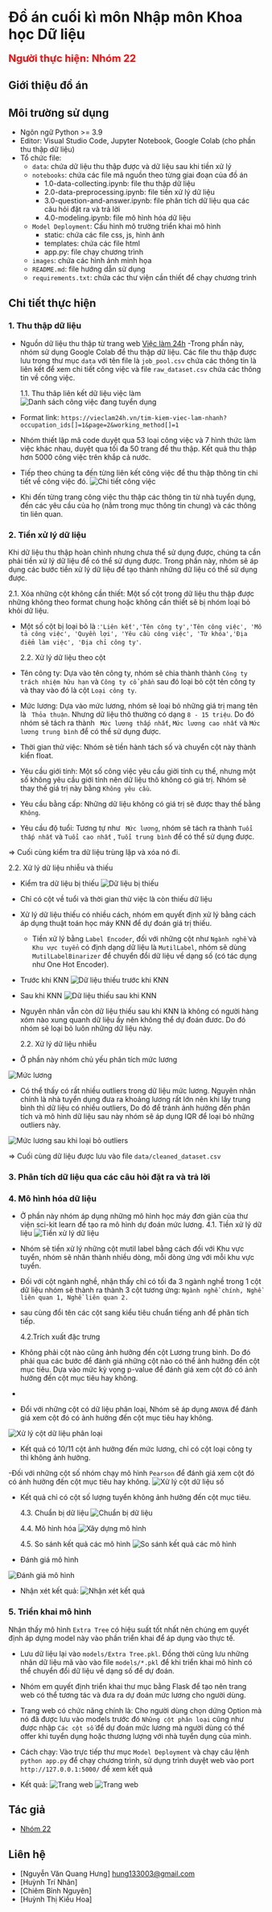 # **Đồ án cuối kì môn Nhập môn Khoa học Dữ liệu**

<div style="color: red; font-size: 20px; font-weight: bold;">Người thực hiện: Nhóm 22</div>

## Giới thiệu đồ án

## Môi trường sử dụng

- Ngôn ngữ Python >= 3.9
- Editor: Visual Studio Code, Jupyter Notebook, Google Colab (cho phần thu thập dữ liệu)
- Tổ chức file:
  - `data`: chứa dữ liệu thu thập được và dữ liệu sau khi tiền xử lý
  - `notebooks`: chứa các file mã nguồn theo từng giai đoạn của đồ án
    - 1.0-data-collecting.ipynb: file thu thập dữ liệu
    - 2.0-data-preprocessing.ipynb: file tiền xử lý dữ liệu
    - 3.0-question-and-answer.ipynb: file phân tích dữ liệu qua các câu hỏi đặt ra và trả lời
    - 4.0-modeling.ipynb: file mô hình hóa dữ liệu
  - `Model Deployment`: Cấu hình mô trường triển khai mô hình
    - static: chứa các file css, js, hình ảnh
    - templates: chứa các file html
    - app.py: file chạy chương trình
  - `images`: chứa các hình ảnh minh họa
  - `README.md`: file hướng dẫn sử dụng
  - `requirements.txt`: chứa các thư viện cần thiết để chạy chương trình

## Chi tiết thực hiện

### 1. Thu thập dữ liệu

- Nguồn dữ liệu thu thập từ trang web [Việc làm 24h](https://vieclam24h.vn/tim-kiem-viec-lam-nhanh)
  -Trong phần này, nhóm sử dụng Google Colab để thu thập dữ liệu. Các file thu thập được lưu trong thư mục `data` với tên file là `job_pool.csv` chứa các thông tin là liên kết để xem chi tiết công việc và file `raw_dataset.csv` chứa các thông tin về công việc.

  1.1. Thu thâp liên kết dữ liệu việc làm
  ![Danh sách công việc đang tuyển dụng](images/1.0-collect-link-job.png)

- Format link: `https://vieclam24h.vn/tim-kiem-viec-lam-nhanh?occupation_ids[]=1&page=2&working_method[]=1`
- Nhóm thiết lập mã code duyệt qua 53 loại công việc và 7 hình thức làm việc khác nhau, duyệt qua tối đa 50 trang để thu thập. Kết quả thu thập hơn 5000 công việc trên khắp cả nước.
- Tiếp theo chúng ta đến từng liên kết công việc để thu thập thông tin chi tiết về công việc đó.
  ![Chi tiết công việc](images/1.0-job-details.png)
- Khi đến từng trang công việc thu thập các thông tin từ nhà tuyển dụng, đến các yêu cầu của họ (nằm trong mục thông tin chung) và các thông tin liên quan.

### 2. Tiền xử lý dữ liệu

Khi dữ liệu thu thập hoàn chình nhưng chưa thể sử dụng được, chúng ta cần phải tiền xử lý dữ liệu để có thể sử dụng được. Trong phần này, nhóm sẽ áp dụng các bước tiền xử lý dữ liệu để tạo thành những dữ liệu có thể sử dụng được.

2.1. Xóa những cột không cần thiết: Một số cột trong dữ liệu thu thập được những không theo format chung hoặc không cần thiết sẽ bị nhóm loại bỏ khỏi dữ liệu.

- Một số cột bị loại bỏ là :`'Liên kết','Tên công ty','Tên công việc', 'Mô tả công việc', 'Quyền lợi', 'Yêu cầu công việc', 'Từ khóa','Địa điểm làm việc', 'Địa chỉ công ty'`.

  2.2. Xử lý dữ liệu theo cột

- Tên công ty: Dựa vào tên công ty, nhóm sẽ chia thành thành `Công ty trách nhiệm hữu hạn` và `Công ty cổ phần` sau đó loại bỏ cột tên công ty và thay vào đó là cột `Loại công ty`.
- Mức lương: Dựa vào mức lương, nhóm sẽ loại bỏ những giá trị mang tên là ` Thỏa thuận`. Nhưng dữ liệu thô thường có dạng `8 - 15 triệu`. Do đó nhóm sẽ tách ra thành ` Mức lương thấp nhất`, `Mức lương cao nhất` và `Mức lương trung bình` để có thể sử dụng được.
- Thời gian thử việc: Nhóm sẽ tiền hành tách số và chuyển cột này thành kiển float.
- Yêu cầu giới tính: Một số công việc yêu cầu giời tính cụ thể, nhưng một số không yêu cầu giới tính nên dữ liệu thô không có giá trị. Nhóm sẽ thay thế giá trị này bằng `Không yêu cầu`.
- Yêu cầu bằng cấp: Những dữ liệu không có giá trị sẽ được thay thế bằng `Không`.
- Yêu cầu độ tuổi: Tương tự như ` Mức lương`, nhóm sẽ tách ra thành `Tuổi thấp nhất` và `Tuổi cao nhất` , `Tuổi trung bình` để có thể sử dụng được.

=> Cuối cùng kiểm tra dữ liệu trùng lặp và xóa nó đi.

2.2. Xử lý dữ liệu nhiễu và thiếu

- Kiểm tra dữ liệu bị thiếu
  ![Dữ liệu bị thiếu](images/2.0-missing-value.png)
- Chỉ có cột về tuổi và thời gian thử việc là còn thiếu dữ liệu
- Xử lý dữ liệu thiếu có nhiều cách, nhóm em quyết định xử lý bằng cách áp dụng thuật toán học máy KNN để dự đoán giá trị thiếu.

  - Tiền xử lý bằng `Label Encoder`, đối với những cột như `Ngành nghề` và `Khu vực tuyển` có định dạng dữ liệu là `MutilLabel`, nhóm sẽ dùng `MutilLabelBinarizer` để chuyển đổi dữ liệu về dạng số (có tác dụng như One Hot Encoder).

- Trước khi KNN
  ![Dữ liệu thiếu trước khi KNN](images/2.0-before-knn.png)

- Sau khi KNN
  ![Dữ liệu thiếu sau khi KNN](images/2.0-after-knn.png)
- Nguyên nhân vẫn còn dữ liệu thiếu sau khi KNN là không có người hàng xóm nào xung quanh dữ liệu ấy nên không thể dự đoán đươc. Do đó nhóm sẽ loại bỏ luôn những dữ liệu này.

  2.2. Xử lý dữ liệu nhiễu

- Ở phần này nhóm chủ yếu phân tích mức lương

![Mức lương](images/2.0-noise-salary.png)

- Có thể thấy có rất nhiều outliers trong dữ liệu mức lương. Nguyên nhân chính là nhà tuyển dụng đưa ra khoảng lương rất lớn nên khi lấy trung bình thì dữ liệu có nhiều outliers, Do đó để trảnh ảnh hưởng đến phân tích và mô hình dữ liệu sau này nhóm sẽ áp dụng IQR để loại bỏ những outliers này.

![Mức lương sau khi loại bỏ outliers](images/2.0-eliminate-outliers.png)

=> Cuối cùng dữ liệu được lưu vào file `data/cleaned_dataset.csv`

### 3. Phân tích dữ liệu qua các câu hỏi đặt ra và trả lời

### 4. Mô hình hóa dữ liệu

- Ở phần này nhóm áp dụng những mô hình học máy đơn giản của thư viện sci-kit learn để tạo ra mô hình dự đoán mức lương.
  4.1. Tiền xử lý dữ liệu
  ![Tiền xử lý dữ liệu](images/4.0-models-preprocessing.png)
- Nhóm sẽ tiền xử lý những cột mutil label bằng cách đối với Khu vực tuyển, nhóm sẽ nhân thành nhiều dòng, mỗi dòng ứng với mỗi khu vực tuyển.
- Đối với cột ngành nghề, nhận thấy chỉ có tối đa 3 ngành nghề trong 1 cột dữ liệu nhóm sẽ thành ra thành 3 cột tương ứng: `Ngành nghề chính, Nghề liên quan 1, Nghề liên quan 2.`
- sau cùng đổi tên các cột sang kiểu tiêu chuẩn tiếng anh để phân tích tiếp.

  4.2.Trích xuất đặc trưng

- Không phải cột nào cũng ảnh hưởng đến cột Lương trung bình. Do đó phải qua các bước để đánh giá những cột nào có thể ảnh hưởng đến cột mục tiêu. Dựa vào mức kỳ vọng p-value để đánh giá xem cột đó có ảnh hưởng đến cột mục tiêu hay không.
-
- Đổi với những cột có dữ liệu phân loại, Nhóm sẽ áp dụng `ANOVA` để đánh giá xem cột đó có ảnh hưởng đến cột mục tiêu hay không.

![Xử lý cột dữ liệu phân loại](images/4.0-cat_col_affect.png)

- Kết quả có 10/11 cột ảnh hưởng đến mức lương, chỉ có cột loại công ty thì không ảnh hưởng.

-Đối với những cột số nhóm chạy mô hình `Pearson` để đánh giá xem cột đó có ảnh hưởng đến cột mục tiêu hay không.
![Xử lý cột dữ liệu số](images/4.0-num-col-affect.png)

- Kết quả chỉ có cột số lượng tuyển không ảnh hưởng đến cột mục tiêu.

  4.3. Chuẩn bị dữ liệu
  ![Chuẩn bị dữ liệu](images/4.0-data-transformation.png)

  4.4. Mô hình hóa
  ![Xây dựng mô hình](images/4.0-models-building.png)

  4.5. So sánh kết quả các mô hình
  ![So sánh kết quả các mô hình](images/4.0-models-comparation.png)

- Đánh giá mô hình

![Đánh giá mô hình](images/4.0-evaluation.png)

- Nhận xét kết quả:
  ![Nhận xét kết quả](images/4.0-models-comment.png)

### 5. Triển khai mô hình

Nhận thấy mô hình `Extra Tree` có hiệu suất tốt nhất nên chúng em quyết định áp dựng model này vào phần triển khai để áp dụng vào thực tế.

- Lưu dữ liệu lại vào `models/Extra Tree.pkl`. Đồng thời cũng lưu những nhãn dữ liệu mã vào vào file `models/*.pkl` để khi triển khai mô hình có thể chuyển đổi dữ liệu về dạng số để dự đoán.

- Nhóm em quyết định triển khai thư mục bằng Flask để tạo nên trang web có thể tương tác và đưa ra dự đoán mức lương cho người dùng.
- Trang web có chức năng chính là: Cho người dùng chọn dứng Option mà nó đã được lưu vào models trước đó `Những cột phân loại` cũng như được nhập `Các cột số` để dự đoán mức lương mà người dùng có thể offer khi tuyển dụng hoặc thương lượng với nhà tuyển dụng của mình.
- Cách chạy: Vào trực tiếp thư mục `Model Deployment` và chạy câu lệnh `python app.py` để chạy chương trình, sử dụng trình duyệt web vào port `http://127.0.0.1:5000/` để xem kết quả
- Kết quả:
  ![Trang web](images/4.0-extra-tree-deployment_1.png)
  ![Trang web](images/4.0-extra-tree-deployment_2.png)

## Tác giả

- [Nhóm 22](https://github.com/HungLVT/NMKHDL.git)

## Liên hệ

- [Nguyễn Văn Quang Hưng] hung133003@gmail.com
- [Huỳnh Trí Nhân]
- [Chiêm Bỉnh Nguyên]
- [Huỳnh Thị Kiều Hoa]
